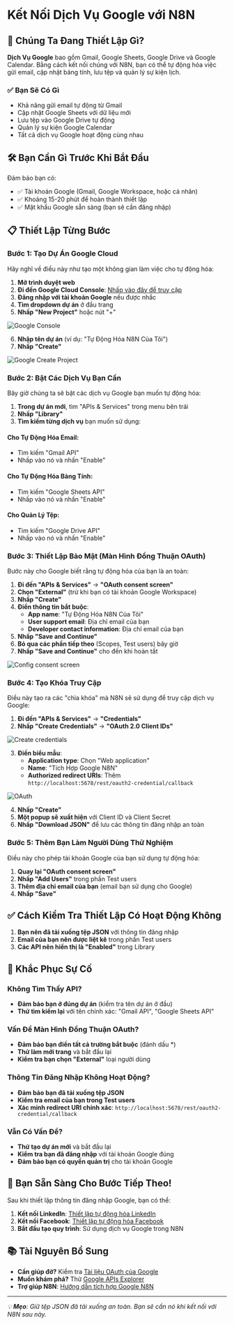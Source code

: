# Kết Nối Dịch Vụ Google với N8N

## 🎯 Chúng Ta Đang Thiết Lập Gì?

**Dịch Vụ Google** bao gồm Gmail, Google Sheets, Google Drive và Google Calendar. Bằng cách kết nối chúng với N8N, bạn có thể tự động hóa việc gửi email, cập nhật bảng tính, lưu tệp và quản lý sự kiện lịch.

### ✅ Bạn Sẽ Có Gì

- Khả năng gửi email tự động từ Gmail
- Cập nhật Google Sheets với dữ liệu mới
- Lưu tệp vào Google Drive tự động
- Quản lý sự kiện Google Calendar
- Tất cả dịch vụ Google hoạt động cùng nhau

## 🛠️ Bạn Cần Gì Trước Khi Bắt Đầu

Đảm bảo bạn có:

- ✅ Tài khoản Google (Gmail, Google Workspace, hoặc cá nhân)
- ✅ Khoảng 15-20 phút để hoàn thành thiết lập
- ✅ Mật khẩu Google sẵn sàng (bạn sẽ cần đăng nhập)

## 📋 Thiết Lập Từng Bước

### Bước 1: Tạo Dự Án Google Cloud

Hãy nghĩ về điều này như tạo một không gian làm việc cho tự động hóa:

1. **Mở trình duyệt web**
2. **Đi đến Google Cloud Console**: [Nhấp vào đây để truy cập](https://console.cloud.google.com/)
3. **Đăng nhập với tài khoản Google** nếu được nhắc
4. **Tìm dropdown dự án** ở đầu trang
5. **Nhấp "New Project"** hoặc nút "+"

![Google Console](../../../assets/google/google-console.png)

6. **Nhập tên dự án** (ví dụ: "Tự Động Hóa N8N Của Tôi")
7. **Nhấp "Create"**

![Google Create Project](../../../assets/google/google-create-project.png)

### Bước 2: Bật Các Dịch Vụ Bạn Cần

Bây giờ chúng ta sẽ bật các dịch vụ Google bạn muốn tự động hóa:

1. **Trong dự án mới**, tìm "APIs & Services" trong menu bên trái
2. **Nhấp "Library"**
3. **Tìm kiếm từng dịch vụ** bạn muốn sử dụng:

#### Cho Tự Động Hóa Email:

- Tìm kiếm "Gmail API"
- Nhấp vào nó và nhấn "Enable"

#### Cho Tự Động Hóa Bảng Tính:

- Tìm kiếm "Google Sheets API"
- Nhấp vào nó và nhấn "Enable"

#### Cho Quản Lý Tệp:

- Tìm kiếm "Google Drive API"
- Nhấp vào nó và nhấn "Enable"

### Bước 3: Thiết Lập Bảo Mật (Màn Hình Đồng Thuận OAuth)

Bước này cho Google biết rằng tự động hóa của bạn là an toàn:

1. **Đi đến "APIs & Services"** → **"OAuth consent screen"**
2. **Chọn "External"** (trừ khi bạn có tài khoản Google Workspace)
3. **Nhấp "Create"**
4. **Điền thông tin bắt buộc**:
   - **App name**: "Tự Động Hóa N8N Của Tôi"
   - **User support email**: Địa chỉ email của bạn
   - **Developer contact information**: Địa chỉ email của bạn
5. **Nhấp "Save and Continue"**
6. **Bỏ qua các phần tiếp theo** (Scopes, Test users) bây giờ
7. **Nhấp "Save and Continue"** cho đến khi hoàn tất

![Config consent screen](../../../assets/google/google-config-consent-screen.png)

### Bước 4: Tạo Khóa Truy Cập

Điều này tạo ra các "chìa khóa" mà N8N sẽ sử dụng để truy cập dịch vụ Google:

1. **Đi đến "APIs & Services"** → **"Credentials"**
2. **Nhấp "Create Credentials"** → **"OAuth 2.0 Client IDs"**

![Create credentials](../../../assets/google/google-create-credentials.png)

3. **Điền biểu mẫu**:
   - **Application type**: Chọn "Web application"
   - **Name**: "Tích Hợp Google N8N"
   - **Authorized redirect URIs**: Thêm `http://localhost:5678/rest/oauth2-credential/callback`

![OAuth](../../../assets/google/google-create-oauth.png)

4. **Nhấp "Create"**
5. **Một popup sẽ xuất hiện** với Client ID và Client Secret
6. **Nhấp "Download JSON"** để lưu các thông tin đăng nhập an toàn

### Bước 5: Thêm Bạn Làm Người Dùng Thử Nghiệm

Điều này cho phép tài khoản Google của bạn sử dụng tự động hóa:

1. **Quay lại "OAuth consent screen"**
2. **Nhấp "Add Users"** trong phần Test users
3. **Thêm địa chỉ email của bạn** (email bạn sử dụng cho Google)
4. **Nhấp "Save"**

## ✅ Cách Kiểm Tra Thiết Lập Có Hoạt Động Không

1. **Bạn nên đã tải xuống tệp JSON** với thông tin đăng nhập
2. **Email của bạn nên được liệt kê** trong phần Test users
3. **Các API nên hiển thị là "Enabled"** trong Library

## 🚨 Khắc Phục Sự Cố

### Không Tìm Thấy API?

- **Đảm bảo bạn ở đúng dự án** (kiểm tra tên dự án ở đầu)
- **Thử tìm kiếm lại** với tên chính xác: "Gmail API", "Google Sheets API"

### Vấn Đề Màn Hình Đồng Thuận OAuth?

- **Đảm bảo bạn điền tất cả trường bắt buộc** (đánh dấu \*)
- **Thử làm mới trang** và bắt đầu lại
- **Kiểm tra bạn chọn "External"** loại người dùng

### Thông Tin Đăng Nhập Không Hoạt Động?

- **Đảm bảo bạn đã tải xuống tệp JSON**
- **Kiểm tra email của bạn trong Test users**
- **Xác minh redirect URI chính xác**: `http://localhost:5678/rest/oauth2-credential/callback`

### Vẫn Có Vấn Đề?

- **Thử tạo dự án mới** và bắt đầu lại
- **Kiểm tra bạn đã đăng nhập** với tài khoản Google đúng
- **Đảm bảo bạn có quyền quản trị** cho tài khoản Google

## 🎉 Bạn Sẵn Sàng Cho Bước Tiếp Theo!

Sau khi thiết lập thông tin đăng nhập Google, bạn có thể:

1. **Kết nối LinkedIn**: [Thiết lập tự động hóa LinkedIn](./02-get-access-token-for-linkedin.vi.md)
2. **Kết nối Facebook**: [Thiết lập tự động hóa Facebook](./03-get-access-token-for-facebook.vi.md)
3. **Bắt đầu tạo quy trình**: Sử dụng dịch vụ Google trong N8N

## 📚 Tài Nguyên Bổ Sung

- **Cần giúp đỡ?** Kiểm tra [Tài liệu OAuth của Google](https://developers.google.com/identity/protocols/oauth2)
- **Muốn khám phá?** Thử [Google APIs Explorer](https://developers.google.com/apis-explorer/)
- **Trợ giúp N8N**: [Hướng dẫn tích hợp Google N8N](https://docs.n8n.io/integrations/nodes/n8n-nodes-base.google/)

---

_💡 **Mẹo**: Giữ tệp JSON đã tải xuống an toàn. Bạn sẽ cần nó khi kết nối với N8N sau này._

